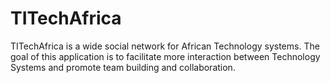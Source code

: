 # TITechAfrica
TITechAfrica is a wide social network for African Technology systems. The goal of this application is to facilitate more interaction between Technology Systems and promote team building and collaboration.
